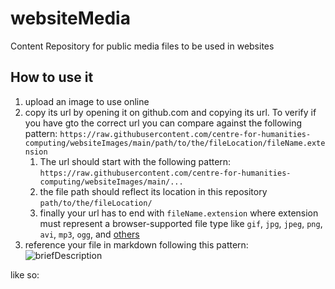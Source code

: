 # websiteMedia

Content Repository for public media files to be used in websites

## How to use it
1. upload an image to use online  
1. copy its url by opening it on github.com and copying its url. To verify if you have gto the correct url you can compare against the following pattern: `https://raw.githubusercontent.com/centre-for-humanities-computing/websiteImages/main/path/to/the/fileLocation/fileName.extension`  
    1. The url should start with the following pattern: `https://raw.githubusercontent.com/centre-for-humanities-computing/websiteImages/main/...`  
    1. the file path should reflect its location in this repository `path/to/the/fileLocation/`   
    1. finally your url has to end with `fileName.extension` where extension must represent a browser-supported file type like `gif`, `jpg`, `jpeg`, `png`, `avi`, `mp3`, `ogg`, and [others](https://www.w3schools.com/html/html_media.asp)  
1. reference your file in markdown following this pattern: ![briefDescription](url)

like so: ![]()
